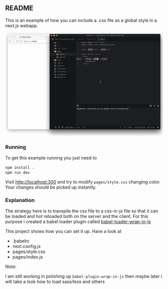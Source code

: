 README
------

This is an example of how you can include a .css file as a global style in a next.js webapp.

![example](example.gif)

### Running

To get this example running you just need to

    npm install .
    npm run dev

Visit [http://localhost:300](http://localhost:300) and try to modify `pages/style.css` changing color. Your changes should be picked up instantly.


### Explanation

The strategy here is to transpile the css file to a css-in-js file so that it can be loaded and hot reloaded both on the server and the client. For this purpose i created a babel loader plugin called [babel-loader-wrap-in-js](https://github.com/davibe/babel-plugin-wrap-in-js)

This project shows how you can set it up. Have a look at
- .babelrc
- next.config.js
- pages/style.css
- pages/index.js

Note:

I am still working in polishing up `babel-plugin-wrap-in-js` then maybe later i will take a look how to load sass/less and others
